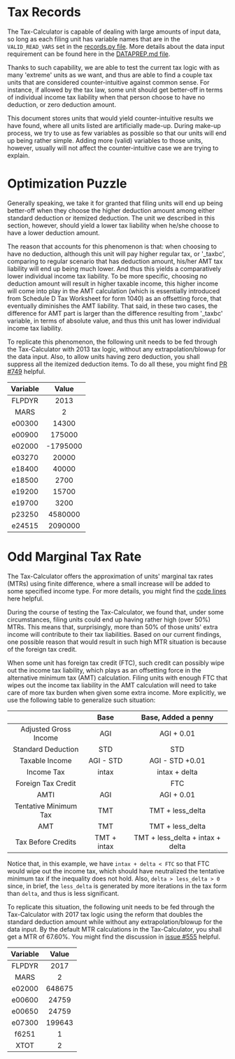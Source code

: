 Tax Records
==============

The Tax-Calculator is capable of dealing with large amounts of input data, 
so long as each filing unit has variable names that are in the 
`VALID_READ_VARS` set in the
[records.py file](https://github.com/open-source-economics/Tax-Calculator/blob/master/taxcalc/records.py). 
More details about the data input requirement can be found here in the 
[DATAPREP.md file](https://github.com/open-source-economics/Tax-Calculator/blob/master/DATAPREP.md). 

Thanks to such capability, we are able to test the current tax logic with as many 
'extreme' units as we want, and thus are able to find a couple tax units that 
are considered counter-intuitive against common sense. For instance, if allowed 
by the tax law, some unit should get better-off in terms of individual income 
tax liability when that person choose to have no deduction, or zero deduction amount.

This document stores units that would yield counter-intuitive results we have found, 
where all units listed are artificially made-up. During make-up process, we try to
use as few variables as possible so that our units will end up being rather simple. 
Adding more (valid) variables to those units, however, usually will not affect the 
counter-intuitive case we are trying to explain.


Optimization Puzzle
==============

Generally speaking, we take it for granted that filing units will end up being 
better-off when they choose the higher deduction amount among either standard 
deduction or itemized deduction. The unit we described in this section, however, 
should yield a lower tax liability when he/she choose to have a lower deduction amount.

The reason that accounts for this phenomenon is that: when choosing to have no deduction,
although this unit will pay higher regular tax, or '_taxbc', comparing 
to regular scenario that has deduction amount, his/her AMT tax liability will
end up being much lower. And thus this yields a comparatively lower individual 
income tax liability. To be more specific,
choosing no deduction amount will result in higher taxable income, this higher 
income will come into play in the AMT calculation (which is essentially 
introduced from Schedule D Tax Worksheet for form 1040) as an offsetting force, that 
eventually diminishes the AMT liability. That said, in these two cases, 
the difference for AMT part is larger than the difference resulting from 
'_taxbc' variable, in terms of absolute value, and thus this unit has lower 
individual income tax liability.

To replicate this phenomenon, the following unit needs to be fed through the 
Tax-Calculator with 2013 tax logic, without any extrapolation/blowup for the 
data input. Also, to allow units having zero deduction, you shall suppress all
the itemized deduction items. To do all these, you might find 
[PR #749](https://github.com/open-source-economics/Tax-Calculator/pull/749) helpful.


| Variable      | Value       |
|:-------------:|:-----------:|
| FLPDYR        | 2013        |
| MARS          | 2           | 
| e00300        | 14300       | 
| e00900        | 175000      |
| e02000        | -1795000    | 
| e03270        | 20000       | 
| e18400        | 40000       |
| e18500        | 2700        | 
| e19200        | 15700       | 
| e19700        | 3200        |
| p23250        | 4580000     | 
| e24515        | 2090000     | 


Odd Marginal Tax Rate
==============

The Tax-Calculator offers the approximation of units' marginal tax rates (MTRs) using 
finite difference, where a small increase will be added to some specified income
type. For more details, you might find the [code lines](https://github.com/open-source-economics/Tax-Calculator/blob/master/taxcalc/calculate.py#L174-L228) here helpful. 

During the course of testing the Tax-Calculator, we found that, under some circumstances,
filing units could end up having rather high (over 50%) MTRs. This means that, surprisingly,
more than 50% of those units' extra income will contribute to their tax liabilities.
Based on our current findings, one possible reason that would result in 
such high MTR situation is because of the foreign tax credit. 

When some unit has foreign tax credit (FTC), such credit can 
possibly wipe out the income tax liability, which plays as an offsetting force 
in the alternative minimum tax (AMT) calculation. Filing units with enough FTC that 
wipes out the income tax liability in the AMT calculation will need to take care
of more tax burden when given some extra income. More explicitly, we use the following
table to generalize such situation:

| |   Base                |     Base, Added a penny    |
| :-------------: |  :-------------: | :-------------: |
| Adjusted Gross Income |AGI         |AGI + 0.01|
| Standard Deduction    |      STD   |    STD |
| Taxable Income    |    AGI - STD   |   AGI - STD +0.01 |
| Income Tax    |     intax          |   intax + delta |
| Foreign Tax Credit    |  |FTC      |FTC  |
| AMTI | AGI                         |AGI + 0.01|
| Tentative Minimum Tax| TMT         | TMT + less_delta|
| AMT| TMT                           | TMT + less_delta|
| Tax Before Credits | TMT + intax   | TMT + less_delta + intax + delta|

Notice that, in this example, we have `intax + delta < FTC` so that FTC would 
wipe out the income tax, which should have neutralized the tentative minimum tax
if the inequality does not hold. Also, `delta > less_delta > 0` since, in brief, 
the `less_delta` is generated by more iterations in the tax form than `delta`,
and thus is less significant. 

To replicate this situation, the following unit needs to be fed through the 
Tax-Calculator with 2017 tax logic using the reform that doubles the standard deduction 
amount while without any extrapolation/blowup for the 
data input. By the default MTR calculations in the Tax-Calculator, you shall 
get a MTR of 67.60%. You might find the discussion in
[issue #555](https://github.com/open-source-economics/Tax-Calculator/issues/555) helpful.


| Variable      | Value       |
|:-------------:|:-----------:|
| FLPDYR        | 2017        |
| MARS          | 2           | 
| e02000        | 648675      | 
| e00600        | 24759       | 
| e00650        | 24759       |
| e07300        | 199643      | 
| f6251         | 1           | 
| XTOT          | 2           |
